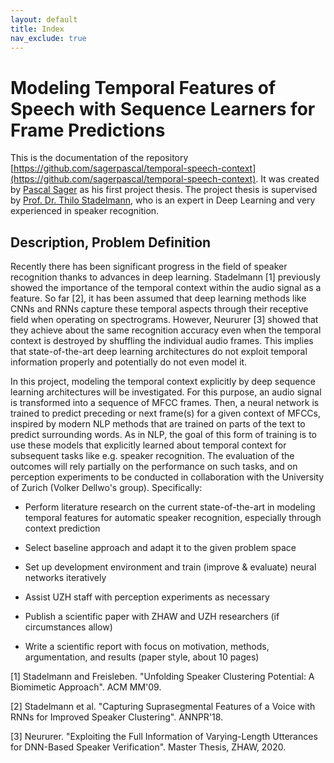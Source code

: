 ```yaml
---
layout: default
title: Index
nav_exclude: true
---
```


# Modeling Temporal Features of Speech with Sequence Learners for Frame Predictions
This is the documentation of the repository [https://github.com/sagerpascal/temporal-speech-context](https://github.com/sagerpascal/temporal-speech-context).
It was created by [Pascal Sager](https://sagerpascal.github.io) as his first project thesis. The project thesis is
supervised by [Prof. Dr. Thilo Stadelmann](https://stdm.github.io), who is an expert in Deep Learning and very experienced in speaker recognition.


## Description, Problem Definition
Recently there has been significant progress in the field of speaker recognition thanks to advances in deep learning. Stadelmann [1] previously showed the importance of the temporal context within the audio signal as a feature. So far [2], it has been assumed that deep learning methods like CNNs and RNNs capture these temporal aspects through their receptive field when operating on spectrograms. However, Neururer [3] showed that they achieve about the same recognition accuracy even when the temporal context is destroyed by shuffling the individual audio frames. This implies that state-of-the-art deep learning architectures do not exploit temporal information properly and potentially do not even model it.

In this project, modeling the temporal context explicitly by deep sequence learning architectures will be investigated. For this purpose, an audio signal is transformed into a sequence of MFCC frames. Then, a neural network is trained to predict preceding or next frame(s) for a given context of MFCCs, inspired by modern NLP methods that are trained on parts of the text to predict surrounding words. As in NLP, the goal of this form of training is to use these models that explicitly learned about temporal context for subsequent tasks like e.g. speaker recognition. The evaluation of the outcomes will rely partially on the performance on such tasks, and on perception experiments to be conducted in collaboration with the University of Zurich (Volker Dellwo's group). Specifically:

- Perform literature research on the current state-of-the-art in modeling temporal features for automatic speaker recognition, especially through context prediction

- Select baseline approach and adapt it to the given problem space

- Set up development environment and train (improve & evaluate) neural networks iteratively

- Assist UZH staff with perception experiments as necessary

- Publish a scientific paper with ZHAW and UZH researchers (if circumstances allow)

- Write a scientific report with focus on motivation, methods, argumentation, and results (paper style, about 10 pages)

[1] Stadelmann and Freisleben. "Unfolding Speaker Clustering Potential: A Biomimetic Approach". ACM MM'09.

[2] Stadelmann et al. "Capturing Suprasegmental Features of a Voice with RNNs for Improved Speaker Clustering".  ANNPR'18.

[3] Neururer. "Exploiting the Full Information of Varying-Length Utterances for DNN-Based Speaker Verification". Master Thesis, ZHAW, 2020.


